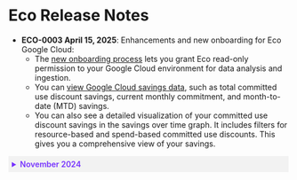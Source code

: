 # Eco Release Notes

* **ECO-0003 April 15, 2025**: Enhancements and new onboarding for Eco Google Cloud:
   * The [new onboarding process](eco/getting-started/connect-gc-account) lets you grant Eco read-only permission to your Google Cloud environment for data analysis and ingestion.
   * You can [view Google Cloud savings data](eco/gcp-tutorials/view-your-savings), such as total committed use discount savings, current monthly commitment, and month-to-date (MTD) savings.
   * You can also see a detailed visualization of your committed use discount savings in the savings over time graph. It includes filters for resource-based and spend-based committed use discounts. This gives you a comprehensive view of your savings.

 <details style="background:#f2f2f2; padding:6px; margin:10px 0px 0px 0px">
   <summary markdown="span" style="color:#7632FE; font-weight:600">November 2024</summary>

<div style="padding-left:16px">

* **ECO-0002 November 27, 2024**: You can now view the following Effective Savings Rate (ESR is a FinOps metric that measures the actual ROI of cloud discount instruments) data in the Eco console:

  * EC2 ESR
  * Non-EC2 ESR
  * EC2 ESR with Spot

  You can also view the:

   * ESR graph, which displays the ESR data in more detail.
   * Effective Cost and Waste graph, which displays the effective hourly cost (actual incurred cost with upfront costs distributed) and waste over the last 120 days. Costs are displayed across the three main purchase options and any unused commitments.
   * Utilization Over Time graph, which displays the combined utilization of reserved instances and savings plans.
  
  [Learn more](eco/tutorials/view-your-savings).



* **ECO-0001 November 5, 2024**: The new Ocean integration for Eco allows you to use spot instances more consistently and optimize your savings. [Learn more](eco/tutorials/ocean-int).

 </div>
 </details>
